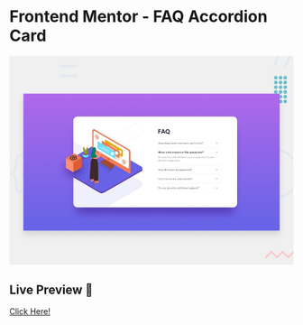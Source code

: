 # Frontend Mentor - FAQ Accordion Card

![Design preview for the FAQ Accordion Card coding challenge](./design/desktop-preview.jpg)

## Live Preview 👋

[Click Here!](#)